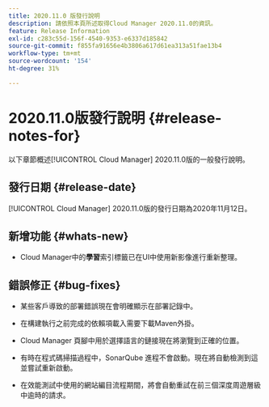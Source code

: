 ```yaml
---
title: 2020.11.0 版發行說明
description: 請依照本頁所述取得Cloud Manager 2020.11.0的資訊。
feature: Release Information
exl-id: c283c55d-156f-4540-9353-e6337d185842
source-git-commit: f855fa91656e4b3806a617d61ea313a51fae13b4
workflow-type: tm+mt
source-wordcount: '154'
ht-degree: 31%

---
```


# 2020.11.0版發行說明 {#release-notes-for}

以下章節概述[!UICONTROL Cloud Manager] 2020.11.0版的一般發行說明。

## 發行日期 {#release-date}

[!UICONTROL Cloud Manager] 2020.11.0版的發行日期為2020年11月12日。

## 新增功能 {#whats-new}

* Cloud Manager中的&#x200B;**學習**&#x200B;索引標籤已在UI中使用新影像進行重新整理。

## 錯誤修正 {#bug-fixes}

* 某些客戶導致的部署錯誤現在會明確顯示在部署記錄中。

* 在構建執行之前完成的依賴項載入需要下載Maven外掛。

* Cloud Manager 頁腳中用於選擇語言的鏈接現在將瀏覽到正確的位置。

* 有時在程式碼掃描過程中，SonarQube 進程不會啟動。現在將自動檢測到這並嘗試重新啟動。

* 在效能測試中使用的網站編目流程期間，將會自動重試在前三個深度周遊層級中逾時的請求。
